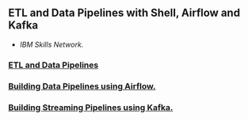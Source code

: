 ## ETL and Data Pipelines with Shell, Airflow and Kafka
- *IBM Skills Network.*

### [ETL and Data Pipelines](#etl_shell_scripts)

### [Building Data Pipelines using Airflow.](#)

### [Building Streaming Pipelines using Kafka.](#)






